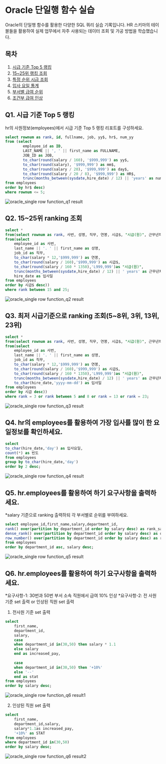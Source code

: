 # Oracle 단일행 함수 실습

Oracle의 단일행 함수를 활용한 다양한 SQL 쿼리 실습 기록입니다.
HR 스키마의 테이블들을 활용하여 실제 업무에서 자주 사용되는 데이터 조회 및 가공 방법을 학습했습니다.

## 목차
1. [시급 기준 Top 5 랭킹](#q1-시급-기준-top-5-랭킹)
2. [15~25위 랭킹 조회](#q2-15-25위-ranking-조회)
3. [특정 순위 시급 조회](#q3-최저-시급기준으로-ranking-조회5-8위-3위-13위-23위)
4. [입사 요일 통계](#q4-hr의-employees를-활용하여-가장-입사를-많이-한-요일정보를-확인하세요)
5. [부서별 급여 순위](#q5-hremployees를-활용하여-하기-요구사항을-출력하세요)
6. [조건부 급여 인상](#q6-hremployees를-활용하여-하기-요구사항을-출력하세요)

## Q1. 시급 기준 Top 5 랭킹
hr의 사원정보(employees)에서 시급 기준 Top 5 랭킹 리포트를 구성하세요.

```sql
select rownum as rank, id, fullname, job, yy$, hr$, num_yy
from (select
        employee_id as ID,
        LAST_NAME || ', ' || first_name as FULLNAME,
        JOB_ID as JOB, 
        to_char(round(salary / 160), '$999,999') as yy$,
        to_char(round(salary), '$999,999') as mm$,
        to_char(round(salary / 20), '$999,999') as day$,
        to_char(round(salary / 20 / 8), '$999,999') as HR$,
        trunc(months_between(sysdate,hire_date) / 12) || 'years' as num_yy
from employees
order by hr$ desc)
where rownum <= 5;
```

![oracle_single row function_q1 result](/images/oracle_singlerow_q1_result.png)

## Q2. 15~25위 ranking 조회

```sql
select *
from(select rownum as rank, 사번, 성명, 직무, 연봉, 시급$, "시급(원)", 근무년차, 입사일
from(select
    employee_id as 사번,
    last_name || '. ' || first_name as 성명,
    job_id as 직무,
    to_char(salary * 12,'$999,999') as 연봉,
    to_char(round(salary / 160),'$999,999') as 시급$,
    to_char(round(salary / 160 * 1350),'L999,999')as "시급(원)",
    trunc(months_between(sysdate,hire_date) / 12) || ' years' as 근무년차,
    hire_date as 입사일
from employees
order by 시급$ desc))
where rank between 15 and 25;
```

![oracle_single row function_q2 result](/images/oracle_singlerow_q2_result.png)


## Q3. 최저 시급기준으로 ranking 조회(5~8위, 3위, 13위, 23위)

```sql
select *
from(select rownum as rank, 사번, 성명, 직무, 연봉, 시급$, "시급(원)", 근무년차, 입사일
from(select
    employee_id as 사번,
    last_name || '. ' || first_name as 성명,
    job_id as 직무,
    to_char(salary * 12,'$999,999') as 연봉,
    to_char(round(salary / 160),'$999,999') as 시급$,
    to_char(round(salary / 160 * 1350),'L999,999')as "시급(원)",
    trunc(months_between(sysdate,hire_date) / 12) || ' years' as 근무년차,
    to_char(hire_date,'yyyy-mm-dd') as 입사일
from employees
order by 시급 desc))
where rank = 3 or rank between 5 and 8 or rank = 13 or rank = 23;
```

![oracle_single row function_q3 result](/images/oracle_singlerow_q3_result.png)

## Q4. hr의 employees를 활용하여 가장 입사를 많이 한 요일정보를 확인하세요.

```sql
select
to_char(hire_date,'day') as 입사요일,
count(*) as 빈도
from employees
group by to_char(hire_date,'day')
order by 2 desc;
```

![oracle_single row function_q4 result](/images/oracle_singlerow_q4_result.png)

## Q5. hr.employees를 활용하여 하기 요구사항을 출력하세요.
*salary 기준으로 ranking 출력하되 각 부서별로 순위를 부여하세요.

```sql
select employee_id,first_name,salary,department_id,
rank() over(partition by department_id order by salary desc) as rank_sal,
dense_rank() over(partition by department_id order by salary desc) as dense_rank_sal,
row_number() over(partition by department_id order by salary desc) as rownumber_sal
from employees
order by department_id asc, salary desc;
```

![oracle_single row function_q5 result](/images/oracle_singlerow_q5_result.png)

## Q6. hr.employees를 활용하여 하기 요구사항을 출력하세요.
*요구사항-1: 30번과 50번 부서 소속 직원에서 급여 10% 인상
*요구사항-2: 전 사원 기준 set 출력 or 인상된 직원 set 출력

1) 전사원 기준 set 출력
```sql
select
    first_name,
    department_id,
    salary,
    case 
    when department_id in(30,50) then salary * 1.1
    else salary
    end as increased_pay,
    
    case 
    when department_id in(30,50) then '+10%'
    else '--'
    end as stat
from employees
order by salary desc;
```
![oracle_single row function_q6 result1](/images/oracle_singlerow_q6_result1.png)

2) 인상된 직원 set 출력
```sql
select
    first_name,
    department_id,salary,
    salary*1.1as increased_pay,
    '+10%' as STAT
from employees
where department_id in(30,50)
order by salary desc;
```

![oracle_single row function_q6 result2](/images/oracle_singlerow_q6_result2.png)
